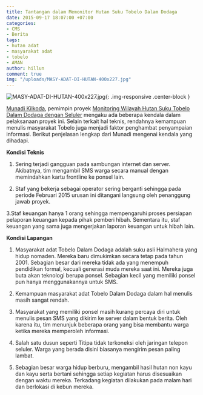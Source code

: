 ```yaml
---
title: Tantangan dalam Memonitor Hutan Suku Tobelo Dalam Dodaga
date: 2015-09-17 18:07:00 +07:00
categories:
- CMS
- Berita
tags:
- hutan adat
- masyarakat adat
- tobelo
- AMAN
author: hillun
comment: true
img: "/uploads/MASY-ADAT-DI-HUTAN-400x227.jpg"
---
```


![MASY-ADAT-DI-HUTAN-400x227.jpg](/uploads/MASY-ADAT-DI-HUTAN-400x227.jpg){: .img-responsive .center-block }

[Munadi Kilkoda](http://ciptamedia.org/team/munadi-kilkoda/), pemimpin proyek [Monitoring Wilayah Hutan Suku Tobelo Dalam Dodaga dengan Seluler](http://wiki.ciptamedia.org/wiki/Monitoring_Wilayah_Hutan_Suku_Tobelo_Dalam_Dodaga_dengan_Seluler) mengaku ada beberapa kendala dalam pelaksanaan proyek ini. Selain terkait hal teknis, rendahnya kemampuan menulis masyarakat Tobelo juga menjadi faktor penghambat penyampaian informasi. Berikut penjelasan lengkap dari Munadi mengenai kendala yang dihadapi.

**Kondisi Teknis**

1. Sering terjadi gangguan pada sambungan internet dan server. Akibatnya, tim mengambil SMS warga secara manual dengan memindahkan kartu frontline ke ponsel lain.

2. Staf yang bekerja sebagai operator sering berganti sehingga pada periode Februari 2015 urusan ini ditangani langsung oleh penanggung jawab proyek.

3.Staf keuangan hanya 1 orang sehingga mempengaruhi proses persiapan pelaporan keuangan kepada pihak pemberi hibah. Sementara itu, staf keuangan yang sama juga mengerjakan laporan keuangan untuk hibah lain.

**Kondisi Lapangan**

1. Masyarakat adat Tobelo Dalam Dodaga adalah suku asli Halmahera yang hidup nomaden. Mereka baru dimukimkan secara tetap pada tahun 2001. Sebagian besar dari mereka tidak ada yang menempuh pendidikan formal, kecuali generasi muda mereka saat ini. Mereka juga buta akan teknologi berupa ponsel. Sebagian kecil yang memiliki ponsel pun hanya menggunakannya untuk SMS.

2. Kemampuan masyarakat adat Tobelo Dalam Dodaga dalam hal menulis masih sangat rendah.

3. Masyarakat yang memiliki ponsel masih kurang percaya diri untuk menulis pesan SMS yang dikirim ke server dalam bentuk berita. Oleh karena itu, tim menunjuk beberapa orang yang bisa membantu warga ketika mereka memperoleh informasi.

4. Salah satu dusun seperti Titipa tidak terkoneksi oleh jaringan telepon seluler. Warga yang berada disini biasanya mengirim pesan paling lambat.

5. Sebagian besar warga hidup berburu, mengambil hasil hutan non kayu dan kayu serta bertani sehingga setiap kegiatan harus disesuaikan dengan waktu mereka. Terkadang kegiatan dilakukan pada malam hari dan berlokasi di kebun mereka.